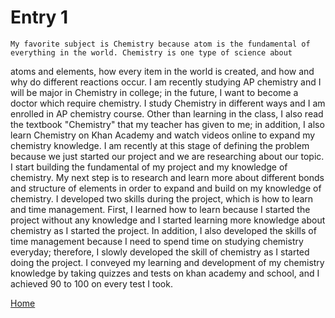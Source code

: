 # Entry 1
    My favorite subject is Chemistry because atom is the fundamental of everything in the world. Chemistry is one type of science about
  atoms and elements, how every item in the world is created, and how and why do different reactions occur. I am recently studying AP
  chemistry and I will be major in Chemistry in college; in the future, I want to become a doctor which require chemistry. 
    I study Chemistry in different ways and I am enrolled in AP chemistry course. Other than learning in the class, I also read the textbook 
  "Chemistry" that my teacher has given to me; in addition, I also learn Chemistry on Khan Academy and watch videos online to expand my 
  chemistry knowledge. I am recently at this stage of defining the problem because we just started our project and we are researching about
  our topic. I start building the fundamental of my project and my knowledge of chemistry. My next step is to research and learn more about 
  different bonds and structure of elements in order to expand and build on my knowledge of chemistry. I developed two skills during the
  project, which is how to learn and time management. First, I learned how to learn because I started the project without any knowledge
  and I started learning more knowledge about chemistry as I started the project. In addition, I also developed the skills of time management
  because I need to spend time on studying chemistry everyday; therefore, I slowly developed the skill of chemistry as I started doing the 
  project. I conveyed my learning and development of my chemistry knowledge by taking quizzes and tests on khan academy and school, and I 
  achieved 90 to 100 on every test I took. 


[Home](../README.md)
